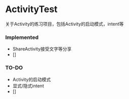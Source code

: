 # ActivityTest  
关于Activity的练习项目，包括Activity的启动模式，intent等  

### Implemented  
* ShareActivity接受文字等分享  
* []  

### TO-DO  
* Activity的启动模式  
* 显式/隐式intent  
* []
